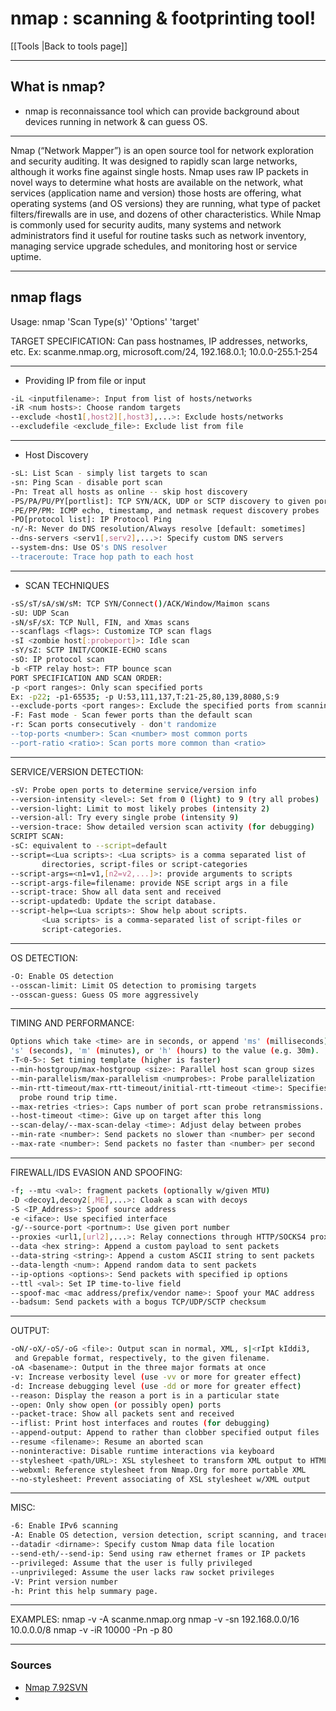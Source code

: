 # nmap : scanning & footprinting tool!
[[Tools |Back to tools page]]

- --
## What is nmap?
- nmap is reconnaissance tool which can provide background about devices running in network & can guess OS.
- --
 Nmap (“Network Mapper”) is an open source tool for network exploration and security auditing. It was designed to rapidly scan large networks, although it works fine against single hosts. Nmap uses raw IP packets in novel ways to determine what hosts are available on the network, what services (application name and version) those hosts are offering, what operating systems (and OS versions) they are running, what type of packet filters/firewalls are in use, and dozens of other characteristics. While Nmap is commonly used for security audits, many systems and network administrators find it useful for routine tasks such as network inventory, managing service upgrade schedules, and monitoring host or service uptime.
- --

## nmap flags

Usage: nmap 'Scan Type(s)' 'Options' 'target'

TARGET SPECIFICATION: Can pass hostnames, IP addresses, networks, etc.
Ex: scanme.nmap.org, microsoft.com/24, 192.168.0.1; 10.0.0-255.1-254
- --
- Providing IP from file or input
```bash
-iL <inputfilename>: Input from list of hosts/networks
-iR <num hosts>: Choose random targets
--exclude <host1[,host2][,host3],...>: Exclude hosts/networks
--excludefile <exclude_file>: Exclude list from file
```
- --
- Host Discovery
```bash
-sL: List Scan - simply list targets to scan
-sn: Ping Scan - disable port scan
-Pn: Treat all hosts as online -- skip host discovery
-PS/PA/PU/PY[portlist]: TCP SYN/ACK, UDP or SCTP discovery to given ports
-PE/PP/PM: ICMP echo, timestamp, and netmask request discovery probes
-PO[protocol list]: IP Protocol Ping
-n/-R: Never do DNS resolution/Always resolve [default: sometimes]
--dns-servers <serv1[,serv2],...>: Specify custom DNS servers
--system-dns: Use OS's DNS resolver
--traceroute: Trace hop path to each host
```
- --
- SCAN TECHNIQUES
```bash
-sS/sT/sA/sW/sM: TCP SYN/Connect()/ACK/Window/Maimon scans
-sU: UDP Scan
-sN/sF/sX: TCP Null, FIN, and Xmas scans
--scanflags <flags>: Customize TCP scan flags
-sI <zombie host[:probeport]>: Idle scan
-sY/sZ: SCTP INIT/COOKIE-ECHO scans
-sO: IP protocol scan
-b <FTP relay host>: FTP bounce scan
PORT SPECIFICATION AND SCAN ORDER:
-p <port ranges>: Only scan specified ports
Ex: -p22; -p1-65535; -p U:53,111,137,T:21-25,80,139,8080,S:9
--exclude-ports <port ranges>: Exclude the specified ports from scanning
-F: Fast mode - Scan fewer ports than the default scan
-r: Scan ports consecutively - don't randomize
--top-ports <number>: Scan <number> most common ports
--port-ratio <ratio>: Scan ports more common than <ratio>
```
- --
SERVICE/VERSION DETECTION:
```bash
-sV: Probe open ports to determine service/version info
--version-intensity <level>: Set from 0 (light) to 9 (try all probes)
--version-light: Limit to most likely probes (intensity 2)
--version-all: Try every single probe (intensity 9)
--version-trace: Show detailed version scan activity (for debugging)
SCRIPT SCAN:
-sC: equivalent to --script=default
--script=<Lua scripts>: <Lua scripts> is a comma separated list of
	   directories, script-files or script-categories
--script-args=<n1=v1,[n2=v2,...]>: provide arguments to scripts
--script-args-file=filename: provide NSE script args in a file
--script-trace: Show all data sent and received
--script-updatedb: Update the script database.
--script-help=<Lua scripts>: Show help about scripts.
	   <Lua scripts> is a comma-separated list of script-files or
	   script-categories.
```
- --
OS DETECTION:
```bash
-O: Enable OS detection
--osscan-limit: Limit OS detection to promising targets
--osscan-guess: Guess OS more aggressively
```
- --
TIMING AND PERFORMANCE:
```bash
Options which take <time> are in seconds, or append 'ms' (milliseconds),
's' (seconds), 'm' (minutes), or 'h' (hours) to the value (e.g. 30m).
-T<0-5>: Set timing template (higher is faster)
--min-hostgroup/max-hostgroup <size>: Parallel host scan group sizes
--min-parallelism/max-parallelism <numprobes>: Probe parallelization
--min-rtt-timeout/max-rtt-timeout/initial-rtt-timeout <time>: Specifies
  probe round trip time.
--max-retries <tries>: Caps number of port scan probe retransmissions.
--host-timeout <time>: Give up on target after this long
--scan-delay/--max-scan-delay <time>: Adjust delay between probes
--min-rate <number>: Send packets no slower than <number> per second
--max-rate <number>: Send packets no faster than <number> per second
```
- --
FIREWALL/IDS EVASION AND SPOOFING:
```bash
-f; --mtu <val>: fragment packets (optionally w/given MTU)
-D <decoy1,decoy2[,ME],...>: Cloak a scan with decoys
-S <IP_Address>: Spoof source address
-e <iface>: Use specified interface
-g/--source-port <portnum>: Use given port number
--proxies <url1,[url2],...>: Relay connections through HTTP/SOCKS4 proxies
--data <hex string>: Append a custom payload to sent packets
--data-string <string>: Append a custom ASCII string to sent packets
--data-length <num>: Append random data to sent packets
--ip-options <options>: Send packets with specified ip options
--ttl <val>: Set IP time-to-live field
--spoof-mac <mac address/prefix/vendor name>: Spoof your MAC address
--badsum: Send packets with a bogus TCP/UDP/SCTP checksum
```
- --
OUTPUT:
```bash
-oN/-oX/-oS/-oG <file>: Output scan in normal, XML, s|<rIpt kIddi3,
 and Grepable format, respectively, to the given filename.
-oA <basename>: Output in the three major formats at once
-v: Increase verbosity level (use -vv or more for greater effect)
-d: Increase debugging level (use -dd or more for greater effect)
--reason: Display the reason a port is in a particular state
--open: Only show open (or possibly open) ports
--packet-trace: Show all packets sent and received
--iflist: Print host interfaces and routes (for debugging)
--append-output: Append to rather than clobber specified output files
--resume <filename>: Resume an aborted scan
--noninteractive: Disable runtime interactions via keyboard
--stylesheet <path/URL>: XSL stylesheet to transform XML output to HTML
--webxml: Reference stylesheet from Nmap.Org for more portable XML
--no-stylesheet: Prevent associating of XSL stylesheet w/XML output
```
- --
MISC:
```bash
-6: Enable IPv6 scanning
-A: Enable OS detection, version detection, script scanning, and traceroute
--datadir <dirname>: Specify custom Nmap data file location
--send-eth/--send-ip: Send using raw ethernet frames or IP packets
--privileged: Assume that the user is fully privileged
--unprivileged: Assume the user lacks raw socket privileges
-V: Print version number
-h: Print this help summary page.
```
- --
EXAMPLES:
nmap -v -A scanme.nmap.org
nmap -v -sn 192.168.0.0/16 10.0.0.0/8
nmap -v -iR 10000 -Pn -p 80
- --
### Sources
- [Nmap 7.92SVN](https://nmap.org)
- 